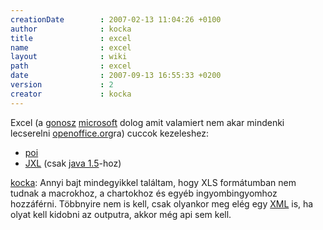 ```yaml
---
creationDate        : 2007-02-13 11:04:26 +0100 
author              : kocka 
title               : excel 
name                : excel 
layout              : wiki 
path                : excel 
date                : 2007-09-13 16:55:33 +0200 
version             : 2 
creator             : kocka 
---
```

Excel (a [gonosz](gonosz.html) [microsoft](Microsoft.html) dolog amit valamiert nem akar mindenki lecserelni [openoffice.org](OpenOffice.org.html)ra) cuccok kezeleshez:

*   [poi](http://jakarta.apache.org/poi/)
*   [JXL](http://jxl.sourceforge.net/) (csak [java 1.5](java%201.5.html)-hoz)

[kocka](kocka.html): Annyi bajt mindegyikkel találtam, hogy XLS formátumban nem tudnak a macrokhoz, a chartokhoz és egyéb ingyombingyomhoz hozzáférni. Többnyire nem is kell, csak olyankor meg elég egy [XML](XML.html) is, ha olyat kell kidobni az outputra, akkor még api sem kell.


